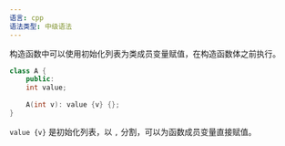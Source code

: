 ```yaml
---
语言: cpp
语法类型: 中级语法
---
```

构造函数中可以使用初始化列表为类成员变量赋值，在构造函数体之前执行。

```cpp
class A {
    public:
    int value;
  
    A(int v): value {v} {};
}
```

`value {v}` 是初始化列表，以 `,` 分割，可以为函数成员变量直接赋值。